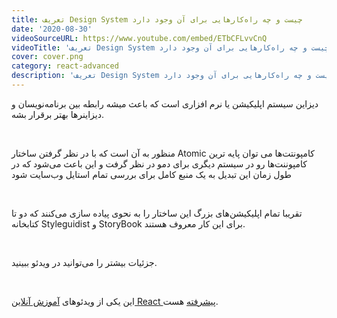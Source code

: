 ```yaml
---
title: تعریف Design System چیست و چه راه‌کارهایی برای آن وجود دارد
date: '2020-08-30'
videoSourceURL: https://www.youtube.com/embed/ETbCFLvvCnQ
videoTitle: 'تعریف Design System چیست و چه راه‌کارهایی برای آن وجود دارد'
cover: cover.png
category: react-advanced
description: 'تعریف Design System چیست و چه راه‌کارهایی برای آن وجود دارد'
---
```


دیزاین سیستم اپلیکیشن یا نرم افزاری است که باعث میشه رابطه بین برنامه‌نویسان و دیزاینرها بهتر برقرار بشه.

<br />

منظور به آن است که با در نظر گرفتن ساختار Atomic کامپونتت‌ها می توان پایه ترین کامپوننت‌ها رو در سیستم دیگری برای دمو در نظر گرفت و این باعث می‌شود که در طول زمان این تبدیل به یک منبع کامل برای بررسی تمام استایل وب‌سایت شود

<br />

تقریبا تمام اپلیکیشن‌های بزرگ این ساختار را به نحوی پیاده سازی می‌کنند که دو تا کتابخانه Styleguidist و StoryBook برای این کار معروف هستند.

<br />

جزئیات بیشتر را می‌توانید در ویدئو ببینید.

<br />

این یکی از ویدئو‌های
[آموزش آنلاین React پیشرفته](/react-advanced-course)
هست.
